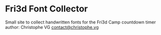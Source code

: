# Fri3d Font Collector
Small site to collect handwritten fonts for the Fri3d Camp countdown timer  
author: Christophe VG <contact@christophe.vg>

